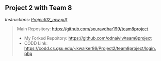 ## Project 2 with Team 8

*Instructions: [Project02_mw.pdf](https://github.com/odnaiviv/CSC-4370/blob/main/Projects/Project%202/Project02_mw.pdf)*

>Main Repository: https://github.com/souravdhar199/team8project
>* My Forked Repoitory: https://github.com/odnaiviv/team8project
>* CODD Link: https://codd.cs.gsu.edu/~kwalker86/Project2/team8project/login.php

